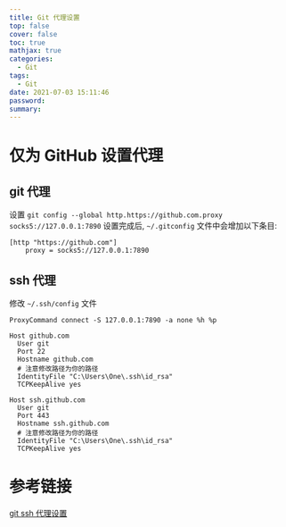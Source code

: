 ```yaml
---
title: Git 代理设置
top: false
cover: false
toc: true
mathjax: true
categories:
  - Git
tags:
  - Git
date: 2021-07-03 15:11:46
password:
summary:
---
```


# 仅为 GitHub 设置代理

## git 代理

设置 `git config --global http.https://github.com.proxy socks5://127.0.0.1:7890`
设置完成后, `~/.gitconfig` 文件中会增加以下条目:

```
[http "https://github.com"]
    proxy = socks5://127.0.0.1:7890
```

## ssh 代理

修改 `~/.ssh/config` 文件

```shell
ProxyCommand connect -S 127.0.0.1:7890 -a none %h %p

Host github.com
  User git
  Port 22
  Hostname github.com
  # 注意修改路径为你的路径
  IdentityFile "C:\Users\One\.ssh\id_rsa"
  TCPKeepAlive yes

Host ssh.github.com
  User git
  Port 443
  Hostname ssh.github.com
  # 注意修改路径为你的路径
  IdentityFile "C:\Users\One\.ssh\id_rsa"
  TCPKeepAlive yes
```

# 参考链接

[git ssh 代理设置](https://gist.github.com/chenshengzhi/07e5177b1d97587d5ca0acc0487ad677)

